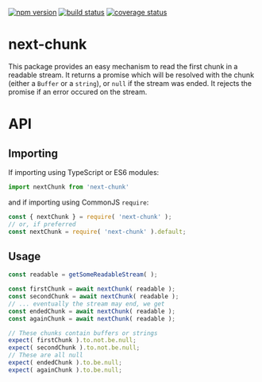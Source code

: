 [![npm version][npm-image]][npm-url]
[![build status][travis-image]][travis-url]
[![coverage status][coverage-image]][coverage-url]

# next-chunk

This package provides an easy mechanism to read the first chunk in a readable stream. It returns a promise which will be resolved with the chunk (either a `Buffer` or a `string`), or `null` if the stream was ended. It rejects the promise if an error occured on the stream.

# API

## Importing

If importing using TypeScript or ES6 modules:

```ts
import nextChunk from 'next-chunk'
```

and if importing using CommonJS `require`:

```js
const { nextChunk } = require( 'next-chunk' );
// or, if preferred
const nextChunk = require( 'next-chunk' ).default;
```

## Usage

```ts
const readable = getSomeReadableStream( );

const firstChunk = await nextChunk( readable );
const secondChunk = await nextChunk( readable );
// ... eventually the stream may end, we get
const endedChunk = await nextChunk( readable );
const againChunk = await nextChunk( readable );

// These chunks contain buffers or strings
expect( firstChunk ).to.not.be.null;
expect( secondChunk ).to.not.be.null;
// These are all null
expect( endedChunk ).to.be.null;
expect( againChunk ).to.be.null;
```

[npm-image]: https://img.shields.io/npm/v/next-chunk.svg
[npm-url]: https://npmjs.org/package/next-chunk
[travis-image]: https://img.shields.io/travis/grantila/next-chunk.svg
[travis-url]: https://travis-ci.org/grantila/next-chunk
[coverage-image]: https://coveralls.io/repos/github/grantila/next-chunk/badge.svg?branch=master
[coverage-url]: https://coveralls.io/github/grantila/next-chunk?branch=master
